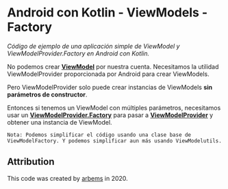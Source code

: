 # Android con Kotlin - ViewModels - Factory

*Código de ejemplo de una aplicación simple de ViewModel y ViewModelProvider.Factory en Android con Kotlin.*
                                                                                                  
No podemos crear [**ViewModel**](https://developer.android.com/reference/androidx/lifecycle/ViewModel) por nuestra cuenta. Necesitamos la utilidad ViewModelProvider proporcionada por Android para crear ViewModels.

Pero ViewModelProvider solo puede crear instancias de ViewModels **sin parámetros de constructor**.

Entonces si tenemos un ViewModel con múltiples parámetros, necesitamos usar un [**ViewModelProvider.Factory**](https://developer.android.com/reference/androidx/lifecycle/ViewModelProvider.Factory) para pasar a [**ViewModelProvider**](https://developer.android.com/reference/androidx/lifecycle/ViewModelProvider) y obtener una instancia de ViewModel.

`Nota: Podemos simplificar el código usando una clase base de ViewModelFactory. Y podemos simplificar aun más usando ViewModelutils.`


## Attribution

This code was created by [arbems](https://github.com/arbems) in 2020.
